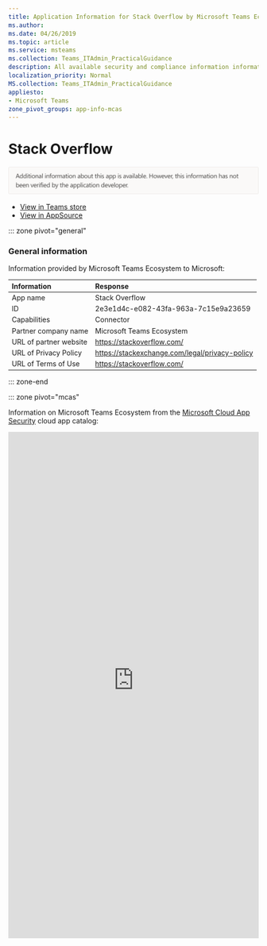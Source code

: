 ```yaml
---
title: Application Information for Stack Overflow by Microsoft Teams Ecosystem
ms.author: 
ms.date: 04/26/2019
ms.topic: article
ms.service: msteams
ms.collection: Teams_ITAdmin_PracticalGuidance
description: All available security and compliance information information for Stack Overflow, its data handling policies, its Microsoft Cloud App Security app catalog information, and security/compliance information in the CSA STAR registry.
localization_priority: Normal
MS.collection: Teams_ITAdmin_PracticalGuidance
appliesto:
- Microsoft Teams
zone_pivot_groups: app-info-mcas
---
```

# Stack Overflow

<img alt="Non-attested image" src="./images/unattested.png" width="650"/>

* <a href="https://teams.microsoft.com/l/app/2e3e1d4c-e082-43fa-963a-7c15e9a23659" target="_blank">View in Teams store</a>
* <a href="https://appsource.microsoft.com/en-us/product/office/WA104381571" target="_blank">View in AppSource</a>

::: zone pivot="general"

### General information

Information provided by Microsoft Teams Ecosystem to Microsoft:

| **Information** | **Response** |
|:----------------|:-------------|
| App name | Stack Overflow |
| ID | 2e3e1d4c-e082-43fa-963a-7c15e9a23659 |
| Capabilities | Connector |
| Partner company name | Microsoft Teams Ecosystem |
| URL of partner website | <https://stackoverflow.com/> |
| URL of Privacy Policy | <https://stackexchange.com/legal/privacy-policy> |
| URL of Terms of Use | <https://stackoverflow.com/> |

::: zone-end


::: zone pivot="mcas"

Information on Microsoft Teams Ecosystem from the [Microsoft Cloud App Security](https://www.microsoft.com/en-us/enterprise-mobility-security/cloud-app-security) cloud app catalog:

<iframe height='1020' title='Microsoft Cloud App Security Information' src='https://3ca685143b5b46b4b0e5266dadf2e97c.codepen.website/#/dashboard/23308' frameborder='no'  style='width: 100%;'>

<a href="https://3ca685143b5b46b4b0e5266dadf2e97c.codepen.website/#/dashboard/23308" target="_blank">View in a new tab</a>

::: zone-end

